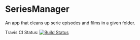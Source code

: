 # SeriesManager
An app that cleans up serie episodes and films in a given folder.

Travis CI Status:
[![Build Status](https://travis-ci.org/almynic/SeriesManager.svg?branch=master)](https://travis-ci.org/almynic/SeriesManager)

